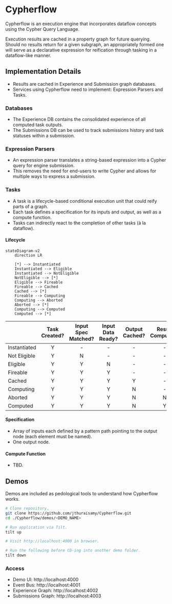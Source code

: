 # Cypherflow

Cypherflow is an execution engine that incorporates dataflow concepts using the Cypher Query Language.

Execution results are cached in a property graph for future querying. Should no results return for a given subgraph, an appropriately formed one will serve as a declarative expression for reification through tasking in a dataflow-like manner.

## Implementation Details

- Results are cached in Experience and Submission graph databases.
- Services using Cypherflow need to implement: Expression Parsers and Tasks.

### Databases

- The Experience DB contains the consolidated experience of all computed task outputs.
- The Submissions DB can be used to track submissions history and task statuses within a submission.

### Expression Parsers

- An expression parser translates a string-based expression into a Cypher query for engine submission.
- This removes the need for end-users to write Cypher and allows for multiple ways to express a submission.

### Tasks

- A task is a lifecycle-based conditional execution unit that could reify parts of a graph.
- Each task defines a specification for its inputs and output, as well as a compute function.
- Tasks can indirectly react to the completion of other tasks (à la dataflow).

#### Lifecycle

```mermaid
stateDiagram-v2
    direction LR
    
    [*] --> Instantiated
    Instantiated --> Eligible
    Instantiated --> NotEligible
    NotEligible --> [*]
    Eligible --> Fireable
    Fireable --> Cached
    Cached --> [*]
    Fireable --> Computing
    Computing --> Aborted
    Aborted --> [*]
    Computing --> Computed
    Computed --> [*]
```

|              | Task Created? | Input Spec Matched? | Input Data Ready? | Output Cached? | Result Computed? |
|:-------------|:-------------:|:-------------------:|:-----------------:|:--------------:|:----------------:|
| Instantiated |       Y       |          -          |         -         |       -        |        -         |
| Not Eligible |       Y       |          N          |         -         |       -        |        -         |
| Eligible     |       Y       |          Y          |         N         |       -        |        -         |
| Fireable     |       Y       |          Y          |         Y         |       -        |        -         |
| Cached       |       Y       |          Y          |         Y         |       Y        |        -         |
| Computing    |       Y       |          Y          |         Y         |       N        |        -         |
| Aborted      |       Y       |          Y          |         Y         |       N        |        N         |
| Computed     |       Y       |          Y          |         Y         |       N        |        Y         |

#### Specification

- Array of inputs each defined by a pattern path pointing to the output node (each element must be named). 
- One output node.

#### Compute Function

- TBD.

## Demos

Demos are included as pedological tools to understand how Cypherflow works.

```sh
# Clone repository.
git clone https://github.com/jthuraisamy/Cypherflow.git
cd ./Cypherflow/demos/<DEMO_NAME>

# Run application via Tilt.
tilt up

# Visit http://localhost:4000 in browser.

# Run the following before CD-ing into another demo folder.
tilt down
```

### Access

- Demo UI: http://localhost:4000
- Event Bus: http://localhost:4001
- Experience Graph: http://localhost:4002
- Submissions Graph: http://localhost:4003

